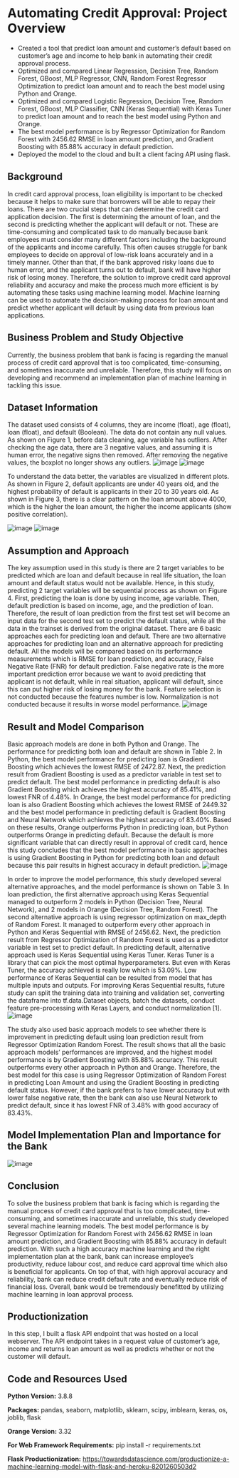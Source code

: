 # Automating Credit Approval: Project Overview
* Created a tool that predict loan amount and customer’s default based on customer’s age and income to help bank in automating their credit approval process.
*	Optimized and compared Linear Regression, Decision Tree, Random Forest, GBoost, MLP Regressor, CNN, Random Forest Regressor Optimization to predict loan amount and to reach the best model using Python and Orange.
*	Optimized and compared Logistic Regression, Decision Tree, Random Forest, GBoost, MLP Classifier, CNN (Keras Sequential) with Keras Tuner to predict loan amount and to reach the best model using Python and Orange.
*	The best model performance is by Regressor Optimization for Random Forest with 2456.62 RMSE in loan amount prediction, and Gradient Boosting with 85.88% accuracy in default prediction.
* Deployed the model to the cloud and built a client facing API using flask.

## Background
In credit card approval process, loan eligibility is important to be checked because it helps to make sure that borrowers will be able to repay their loans. There are two crucial steps that can determine the credit card application decision. The first is determining the amount of loan, and the second is predicting whether the applicant will default or not. These are time-consuming and complicated task to do manually because bank employees must consider many different factors including the background of the applicants and income carefully. This often causes struggle for bank employees to decide on approval of low-risk loans accurately and in a timely manner. Other than that, if the bank approved risky loans due to human error, and the applicant turns out to default, bank will have higher risk of losing money. Therefore, the solution to improve credit card approval reliability and accuracy and make the process much more efficient is by automating these tasks using machine learning model. Machine learning can be used to automate the decision-making process for loan amount and predict whether applicant will default by using data from previous loan applications.

## Business Problem and Study Objective
Currently, the business problem that bank is facing is regarding the manual process of credit card approval that is too complicated, time-consuming, and sometimes inaccurate and unreliable. Therefore, this study will focus on developing and recommend an implementation plan of machine learning in tackling this issue. 

## Dataset Information
The dataset used consists of 4 columns, they are income (float), age (float), loan (float), and default (Boolean). The data do not contain any null values. As shown on Figure 1, before data cleaning, age variable has outliers. After checking the age data, there are 3 negative values, and assuming it is human error, the negative signs then removed. After removing the negative values, the boxplot no longer shows any outliers.
![image](https://user-images.githubusercontent.com/84263856/201728605-5dfe873b-2e95-4bd3-8a92-2291108d835c.png)
![image](https://user-images.githubusercontent.com/84263856/201728610-41764c34-6228-40a9-8fdd-434380a4c5f2.png)

To understand the data better, the variables are visualized in different plots. As shown in Figure 2, default applicants are under 40 years old, and the highest probability of default is applicants in their 20 to 30 years old.   As shown in Figure 3, there is a clear pattern on the loan amount above 4000, which is the higher the loan amount, the higher the income applicants (show positive correlation). 

![image](https://user-images.githubusercontent.com/84263856/201728680-da9ecefc-3f27-4e93-a08d-34ae8822cffc.png)
![image](https://user-images.githubusercontent.com/84263856/201728689-29d36876-e31c-444f-8817-88e646a4622d.png)

## Assumption and Approach
The key assumption used in this study is there are 2 target variables to be predicted which are loan and default because in real life situation, the loan amount and default status would not be available. Hence, in this study, predicting 2 target variables will be sequential process as shown on Figure 4. First, predicting the loan is done by using income, age variable. Then, default prediction is based on income, age, and the prediction of loan. Therefore, the result of loan prediction from the first test set will become an input data for the second test set to predict the default status, while all the data in the trainset is derived from the original dataset. There are 6 basic approaches each for predicting loan and default. There are two alternative approaches for predicting loan and an alternative approach for predicting default. All the models will be compared based on its performance measurements which is RMSE for loan prediction, and accuracy, False Negative Rate (FNR) for default prediction. False negative rate is the more important prediction error because we want to avoid predicting that applicant is not default, while in real situation, applicant will default, since this can put higher risk of losing money for the bank. Feature selection is not conducted because the features number is low. Normalization is not conducted because it results in worse model performance.
![image](https://user-images.githubusercontent.com/84263856/201728770-33f9f41a-8a80-46bf-8549-337ced681ee0.png)

## Result and Model Comparison
Basic approach models are done in both Python and Orange. The performance for predicting both loan and default are shown in Table 2. In Python, the best model performance for predicting loan is Gradient Boosting which achieves the lowest RMSE of 2472.87. Next, the prediction result from Gradient Boosting is used as a predictor variable in test set to predict default. The best model performance in predicting default is also Gradient Boosting which achieves the highest accuracy of 85.41%, and lowest FNR of 4.48%. In Orange, the best model performance for predicting loan is also Gradient Boosting which achieves the lowest RMSE of 2449.32 and the best model performance in predicting default is Gradient Boosting and Neural Network which achieves the highest accuracy of 83.40%.
Based on these results, Orange outperforms Python in predicting loan, but Python outperforms Orange in predicting default. Because the default is more significant variable that can directly result in approval of credit card, hence this study concludes that the best model performance in basic approaches is using Gradient Boosting in Python for predicting both loan and default because this pair results in highest accuracy in default prediction.
![image](https://user-images.githubusercontent.com/84263856/201729069-62c609c3-9efe-4dc7-8f19-1cdc876bcb9c.png)

In order to improve the model performance, this study developed several alternative approaches, and the model performance is shown on Table 3. In loan prediction, the first alternative approach using Keras Sequential managed to outperform 2 models in Python (Decision Tree, Neural Network), and 2 models in Orange (Decision Tree, Random Forest). The second alternative approach is using regressor optimization on max_depth of Random Forest. It managed to outperform every other approach in Python and Keras Sequential with RMSE of 2456.62. Next, the prediction result from Regressor Optimization of Random Forest is used as a predictor variable in test set to predict default. 
In predicting default, alternative approach used is Keras Sequential using Keras Tuner. Keras Tuner is a library that can pick the most optimal hyperparameters. But even with Keras Tuner, the accuracy achieved is really low which is 53.09%. Low performance of Keras Sequential can be resulted from model that has multiple inputs and outputs.  For improving Keras Sequential results, future study can split the training data into training and validation set, converting the dataframe into tf.data.Dataset objects, batch the datasets, conduct feature pre-processing with Keras Layers, and conduct normalization [1]. 
![image](https://user-images.githubusercontent.com/84263856/201729342-3a1fc953-99af-4a71-8ee0-f1a9c53bcee9.png)

The study also used basic approach models to see whether there is improvement in predicting default using loan prediction result from Regressor Optimization Random Forest. The result shows that all the basic approach models’ performances are improved, and the highest model performance is by Gradient Boosting with 85.88% accuracy. This result outperforms every other approach in Python and Orange. Therefore, the best model for this case is using Regressor Optimization of Random Forest in predicting Loan Amount and using the Gradient Boosting in predicting default status. However, if the bank prefers to have lower accuracy but with lower false negative rate, then the bank can also use Neural Network to predict default, since it has lowest FNR of 3.48% with good accuracy of 83.43%.

## Model Implementation Plan and Importance for the Bank
![image](https://user-images.githubusercontent.com/84263856/201729638-24a516fe-4e1d-4b37-969c-41dc1382e6f9.png)

## Conclusion
To solve the business problem that bank is facing which is regarding the manual process of credit card approval that is too complicated, time-consuming, and sometimes inaccurate and unreliable, this study developed several machine learning models. The best model performance is by Regressor Optimization for Random Forest with 2456.62 RMSE in loan amount prediction, and Gradient Boosting with 85.88% accuracy in default prediction. With such a high accuracy machine learning and the right implementation plan at the bank, bank can increase employee’s productivity, reduce labour cost, and reduce card approval time which also is beneficial for applicants. On top of that, with high approval accuracy and reliability, bank can reduce credit default rate and eventually reduce risk of financial loss. Overall, bank would be tremendously benefitted by utilizing machine learning in loan approval process.

## Productionization
In this step, I built a flask API endpoint that was hosted on a local webserver. The API endpoint takes in a request value of customer’s age, income and returns loan amount as well as predicts whether or not the customer will default.

## Code and Resources Used
**Python Version:** 3.8.8

**Packages:** pandas, seaborn, matplotlib, sklearn, scipy, imblearn, keras, os, joblib, flask

**Orange Version:** 3.32

**For Web Framework Requirements:** pip install -r requirements.txt

**Flask Productionization:** https://towardsdatascience.com/productionize-a-machine-learning-model-with-flask-and-heroku-8201260503d2




